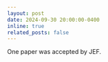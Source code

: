 ```yaml
---
layout: post
date: 2024-09-30 20:00:00-0400
inline: true
related_posts: false
---
```


One paper was accepted by JEF.
